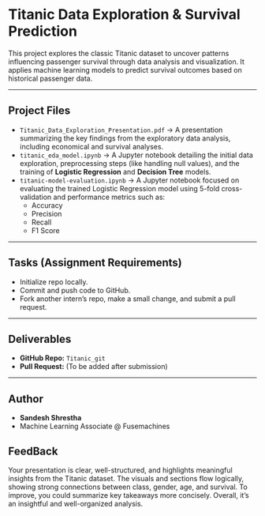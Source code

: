 # Titanic Data Exploration & Survival Prediction 

This project explores the classic Titanic dataset to uncover patterns influencing passenger survival through data analysis and visualization. It applies machine learning models to predict survival outcomes based on historical passenger data.

---

## Project Files

* `Titanic_Data_Exploration_Presentation.pdf` → A presentation summarizing the key findings from the exploratory data analysis, including economical and survival analyses.
* `titanic_eda_model.ipynb` → A Jupyter notebook detailing the initial data exploration, preprocessing steps (like handling null values), and the training of **Logistic Regression** and **Decision Tree** models.
* `titanic-model-evaluation.ipynb` → A Jupyter notebook focused on evaluating the trained Logistic Regression model using 5-fold cross-validation and performance metrics such as:
    * Accuracy
    * Precision
    * Recall
    * F1 Score

---

## Tasks (Assignment Requirements)

* Initialize repo locally.
* Commit and push code to GitHub.
* Fork another intern’s repo, make a small change, and submit a pull request.

---

## Deliverables

* **GitHub Repo:** `Titanic_git`
* **Pull Request:** (To be added after submission)

---

## Author

* **Sandesh Shrestha**
* Machine Learning Associate @ Fusemachines

## FeedBack
Your presentation is clear, well-structured, and highlights meaningful insights from the Titanic dataset. The visuals and sections flow logically, showing strong connections between class, gender, age, and survival. To improve, you could summarize key takeaways more concisely. Overall, it’s an insightful and well-organized analysis.